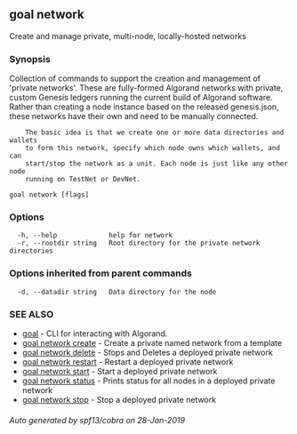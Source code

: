## goal network

Create and manage private, multi-node, locally-hosted networks

### Synopsis

Collection of commands to support the creation and management of
		'private networks'. These are fully-formed Algorand networks with private,
		custom Genesis ledgers running the current build of Algorand software.
		Rather than creating a node instance based on the released genesis.json,
		these networks have their own and need to be manually connected.

		The basic idea is that we create one or more data directories and wallets
		to form this network, specify which node owns which wallets, and can
		start/stop the network as a unit. Each node is just like any other node
		running on TestNet or DevNet.

```
goal network [flags]
```

### Options

```
  -h, --help             help for network
  -r, --rootdir string   Root directory for the private network directories
```

### Options inherited from parent commands

```
  -d, --datadir string   Data directory for the node
```

### SEE ALSO

* [goal](goal.md)	 - CLI for interacting with Algorand.
* [goal network create](goal_network_create.md)	 - Create a private named network from a template
* [goal network delete](goal_network_delete.md)	 - Stops and Deletes a deployed private network
* [goal network restart](goal_network_restart.md)	 - Restart a deployed private network
* [goal network start](goal_network_start.md)	 - Start a deployed private network
* [goal network status](goal_network_status.md)	 - Prints status for all nodes in a deployed private network
* [goal network stop](goal_network_stop.md)	 - Stop a deployed private network

###### Auto generated by spf13/cobra on 28-Jan-2019
